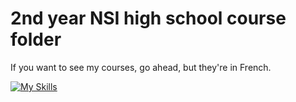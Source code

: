 # 2nd year NSI high school course folder

If you want to see my courses, go ahead, but they're in French.

[![My Skills](https://skillicons.dev/icons?i=py,idea,github,css,html,js&theme=light)](https://skillicons.dev)

